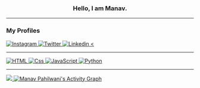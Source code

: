 <h3 align = 'center'>Hello, I am Manav.</h3>
<hr>
<h3>My Profiles</h3>
<a href="https://www.instagram.com/mann__pahilwani/">
    <img alt="Instagram" src="https://img.shields.io/badge/Instagram-E4405F?logo=instagram&logoColor=white&style=flat-square"/>
<a href="https://twitter.com/MannPahilwani">
    <img alt="Twitter"src="https://img.shields.io/badge/Twitter-1DA1F2?logo=twitter&logoColor=white&style=flat-square"/>
<a href="https://www.linkedin.com/in/manav-pahilwani-a81a25207/">
    <img alt="Linkedin"src="https://img.shields.io/badge/linkedin-0077B5?logo=linkedin&logoColor=white&style=flat-square"/>
<
<hr>
<img alt="HTML" src="https://img.shields.io/badge/HTML-E34F26?logo=html5&logoColor=white&style=flat-square" />
<img alt="Css" src="https://img.shields.io/badge/CSS-1572B6?logo=css3&logoColor=white&style=flat-square" />
<img alt="JavaScript" src="https://img.shields.io/badge/JavaScript-F7DF1E?logo=javascript&logoColor=white&style=flat-square" />
<img alt="Python" src="https://img.shields.io/badge/HTML-E34F26?logo=html5&logoColor=white&style=flat-square"/>
<hr>
<img src="https://github-readme-stats.vercel.app/api?username=Hamilton122002" />
    
<img alt="Manav Pahilwani's Activity Graph" src="https://activity-graph.herokuapp.com/graph?username=Hamilton122002&bg_color=0D1117&color=5BCDEC&line=5BCDEC&point=FFFFFF&hide_border=true" />
